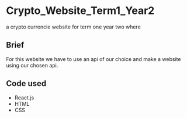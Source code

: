 # Crypto_Website_Term1_Year2
 a crypto currencie website for term one year two where

 ## Brief
 For this website we have to use an api of our choice and make a website using our chosen api. 

 ## Code used
 - React.js
 - HTML
 - CSS 